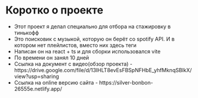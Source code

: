 <h1>Коротко о проекте</h1>
<ul>
  <li>Этот проект я делал специально для отбора на стажировку в тинькофф</li>
  <li>Это поисковик с музыкой, которую он берёт со spotify API. И в котором нет плейлистов, вместо них здесь теги</li>
  <li>Написан он на react + ts и для сборки использовался vite</li>
  <li>По времени он занял 10 дней</li>
  <li>Ссылка на документ с видео(обзор проекта) - https://drive.google.com/file/d/13IHLT8evEsFBSpNFHbE_yhfMknqSBlkX/view?usp=sharing</li>
  <li>Ссылка на online версию сайта - https://silver-bonbon-26555e.netlify.app/</li>
</ul>
